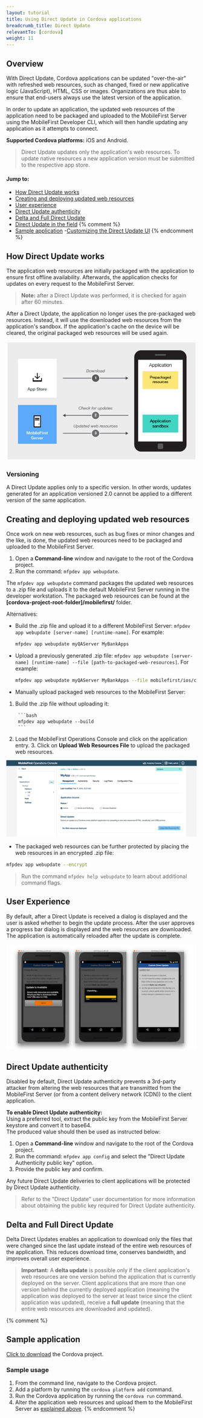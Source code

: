 ```yaml
---
layout: tutorial
title: Using Direct Update in Cordova applications
breadcrumb_title: Direct Update
relevantTo: [cordova]
weight: 11
---
```

## Overview
With Direct Update, Cordova applications can be updated "over-the-air" with refreshed web resources, such as changed, fixed or new applicative logic (JavaScript), HTML, CSS or images. Organizations are thus able to ensure that end-users always use the latest version of the application.

In order to update an application, the updated web resources of the application need to be packaged and uploaded to the MobileFirst Server using the MobileFirst Developer CLI, which will then handle updating any application as it attempts to connect.

**Supported Cordova platforms:** iOS and Android.

> Direct Update updates only the application's web resources. To update native resources a new application version must be submitted to the respective app store.

#### Jump to:

- [How Direct Update works](#how-direct-update-works)
- [Creating and deploying updated web resources](#creating-and-deploying-updated-web-resources)
- [User experience](#user-experience)
- [Direct Update authenticity](#direct-update-authenticity)
- [Delta and Full Direct Update](#delta-and-full-direct-update)
- [Direct Update in the field](#direct-update-in-the-field)
{% comment %}
- [Sample application](#sample-application)
-[Customizing the Direct Update UI](#customizing-the-direct-update-ui)
{% endcomment %}

## How Direct Update works
The application web resources are initially packaged with the application to ensure first offline availability. Afterwards, the application checks for updates on every request to the MobileFirst Server.

> <span class="glyphicon glyphicon-exclamation-sign" aria-hidden="true"></span> **Note:** after a Direct Update was performed, it is checked for again after 60 minutes.

After a Direct Update, the application no longer uses the pre-packaged web resources. Instead, it will use the downloaded web resources from the application's sandbox. If the application's cache on the device will be cleared, the original packaged web resources will be used again.

![Diagram of how direct update works](internal_function.jpg)

### Versioning
A Direct Update applies only to a specific version. In other words, updates generated for an application versioned 2.0 cannot be applied to a different version of the same application.

## Creating and deploying updated web resources
Once work on new web resources, such as bug fixes or minor changes and the like, is done, the updated web resources need to be packaged and uploaded to the MobileFirst Server.

1. Open a **Command-line** window and navigate to the root of the Cordova project.
2. Run the command: `mfpdev app webupdate`.

The `mfpdev app webupdate` command packages the updated web resources to a .zip file and uploads it to the default MobileFirst Server running in the developer workstation. The packaged web resources can be found at the  **[cordova-project-root-folder]/mobilefirst/** folder.

Alternatives:

* Build the .zip file and upload it to a different MobileFirst Server: `mfpdev app webupdate [server-name] [runtime-name]`. For example: 

    ```bash
    mfpdev app webupdate myQAServer MyBankApps
    ```

* Upload a previously generated .zip file: `mfpdev app webupdate [server-name] [runtime-name] --file [path-to-packaged-web-resources]`. For example: 

    ```bash
    mfpdev app webupdate myQAServer MyBankApps --file mobilefirst/ios/com.mfp.myBankApp-1.0.1.zip
    ```

* Manually upload packaged web resources to the MobileFirst Server:
 1. Build the .zip file without uploading it:

         ```bash
         mfpdev app webupdate --build
         ```
 2. Load the MobileFirst Operations Console and click on the application entry.
     3. Click on **Upload Web Resources File** to upload the packaged web resources.

![Upload Direct Update .zip file from the console](upload-direct-update-package.png)

* The packaged web resources can be further protected by placing the web resources in an encrypted .zip file:

```bash
mfpdev app webupdate --encrypt
```

> Run the command `mfpdev help webupdate` to learn about additional command flags.

## User Experience
By default, after a Direct Update is received a dialog is displayed and the user is asked whether to begin the update process. After the user approves a progress bar dialog is displayed and the web resources are downloaded. The application is automatically reloaded after the update is complete.

![Direct update example](direct-update-flow.png)

<!-- ## Customizing the Direct Update UI
The default Direct Update UI that is presented to the end-user can be customized.  
Add the following inside the `wlCommonInit()` function in **index.js**:

```javascript
wl_DirectUpdateChallengeHandler.handleDirectUpdate = function(directUpdateData, directUpdateContext) {
    // Implement custom Direct Update logic
};
```

- `directUpdateData` - A JSON object containing the `downloadSize` property that represents the file size (in bytes) of the update package to be downloaded from MobileFirst Server.
- `directUpdateContext` - A JavaScript object exposing the `.start()` and `.stop()` functions, which start and stop the Direct Update flow.

<img alt="Image of custom Direct Update dialog" src="custom-direct-update-dialog.png" style="float:right; width:290px"/>

### Example
In the example code below, a custom Direct Update dialog is presented to the user to either continue with the update process or dismiss it.  
Additional examples for a customized Direct Update UI:

- A dialog that is created by using a third-party JavaScript framework (such as Dojo or jQuery Mobile, Ionic, ...)
- Fully native UI by executing a Cordova plug-in
- An alternate HTML that is presented to the user with options
- And so on…

```javascript
wl_directUpdateChallengeHandler.handleDirectUpdate = function(directUpdateData, directUpdateContext) {
    // Create a dialog.
    navigator.notification.confirm(
        'Custom dialog body text', 
        // Handle dialog buttons.
        function(buttonIndex) {
            if (buttonIndex == 2) {
                directUpdateContext.start();
            } else {
                wl_directUpdateChallengeHandler.submitFailure();
            }
        },
        'Custom dialog title text',
        ['Cancel','Update']
    );
};
```

In the example above, the `submitFailure` API method is used to dismiss the Direct Update.

As mentioned, when the developer creates a customized Direct Update experience, the responsibility for its flow now belongs to the developer. As such, it is important to call `submitFailure()` to notify the MobileFirst framework that the process completed with a "failure". The MobileFirst framework in turn invokes the `onFailure` callback of the invocation that triggered the Direct Update. Because the update process did not take place, it will occur again the next time it is triggered.

### Further customization
Optionally, a developer can also supply a Direct Update listener to fully control a Direct Update lifecycle entirely.

```javascript
directUpdateContext.start(directUpdateCustomListener);
``` 

> For more information, see the "Configuring and customizing direct update" user documentation topic. -->

## Direct Update authenticity
Disabled by default, Direct Update authenticity prevents a 3rd-party attacker from altering the web resources that are transmitted from the MobileFirst Server (or from a content delivery network (CDN)) to the client application.

**To enable Direct Update authenticity:**  
Using a preferred tool, extract the public key from the MobileFirst Server keystore and convert it to base64.  
The produced value should then be used as instructed below:

1. Open a **Command-line** window and navigate to the root of the Cordova project.
2. Run the command: `mfpdev app config` and select the "Direct Update Authenticity public key" option.
3. Provide the public key and confirm.

Any future Direct Update deliveries to client applications will be protected by Direct Update authenticity.

> Refer to the "Direct Update" user documentation for more information about obtaining the public key required for Direct Update authenticity.

## Delta and Full Direct Update
Delta Direct Updates enables an application to download only the files that were changed since the last update instead of the entire web resources of the application. This reduces download time, conserves bandwidth, and improves overall user experience.

> <span class="glyphicon glyphicon-exclamation-sign" aria-hidden="true"></span> **Important:** A **delta update** is possible only if the client application's web resources are one version behind the application that is currently deployed on the server. Client applications that are more than one version behind the currently deployed application (meaning the application was deployed to the server at least twice since the client application was updated), receive a **full update** (meaning that the entire web resources are downloaded and updated).

{% comment %}
## Sample application
[Click to download](https://github.com/MobileFirst-Platform-Developer-Center/CustomDirectUpdate/tree/release80) the Cordova project.  

### Sample usage
1. From the command line, navigate to the Cordova project.
2. Add a platform by running the `cordova platform add` command.
3. Run the Cordova application by running the `cordova run` command.
4. Alter the application web resources and upload them to the MobileFirst Server as [explained above](#creating-and-deploying-updated-web-resources).
{% endcomment %}